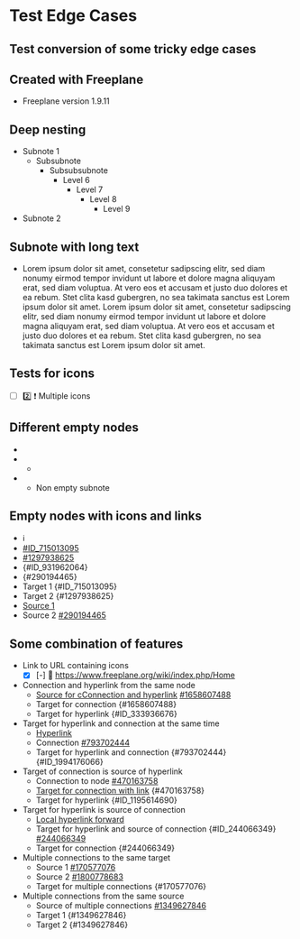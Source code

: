 # Test Edge Cases

## Test conversion of some tricky edge cases

## Created with Freeplane

- Freeplane version 1.9.11

## Deep nesting

- Subnote 1
  - Subsubnote
    - Subsubsubnote
      - Level 6
        - Level 7
          - Level 8
            - Level 9
- Subnote 2

## Subnote with long text

- Lorem ipsum dolor sit amet, consetetur sadipscing elitr, sed diam nonumy eirmod tempor invidunt ut labore et dolore magna aliquyam erat, sed diam voluptua. At vero eos et accusam et justo duo dolores et ea rebum. Stet clita kasd gubergren, no sea takimata sanctus est Lorem ipsum dolor sit amet. Lorem ipsum dolor sit amet, consetetur sadipscing elitr, sed diam nonumy eirmod tempor invidunt ut labore et dolore magna aliquyam erat, sed diam voluptua. At vero eos et accusam et justo duo dolores et ea rebum. Stet clita kasd gubergren, no sea takimata sanctus est Lorem ipsum dolor sit amet.

## Tests for icons

- [ ] :two: :exclamation: Multiple icons

## Different empty nodes

- 
- 
  - 
- 
  - Non empty subnote

## Empty nodes with icons and links

- :information_source: 
- [#ID_715013095](#ID_715013095)
-  [#1297938625](#1297938625)
-  {#ID_931962064}
-  {#290194465}
- Target 1 {#ID_715013095}
- Target 2 {#1297938625}
- [Source 1](#ID_931962064)
- Source 2 [#290194465](#290194465)

## Some combination of features

- Link to URL containing icons
  - [x] [-] :calendar: <https://www.freeplane.org/wiki/index.php/Home>
- Connection and hyperlink from the same node
  - [Source for cConnection and hyperlink](#ID_333936676) [#1658607488](#1658607488)
  - Target for connection {#1658607488}
  - Target for hyperlink {#ID_333936676}
- Target for hyperlink and connection at the same time
  - [Hyperlink](#ID_1994176066)
  - Connection [#793702444](#793702444)
  - Target for hyperlink and connection {#793702444} {#ID_1994176066}
- Target of connection is source of hyperlink
  - Connection to node [#470163758](#470163758)
  - [Target for connection with link](#ID_1195614690) {#470163758}
  - Target for hyperlink {#ID_1195614690}
- Target for hyperlink is source of connection
  - [Local hyperlink forward](#ID_244066349)
  - Target for hyperlink and source of connection {#ID_244066349} [#244066349](#244066349)
  - Target for connection {#244066349}
- Multiple connections to the same target
  - Source 1 [#170577076](#170577076)
  - Source 2 [#1800778683](#1800778683)
  - Target for multiple connections {#170577076}
- Multiple connections from the same source
  - Source of multiple connections [#1349627846](#1349627846)
  - Target 1 {#1349627846}
  - Target 2 {#1349627846}
